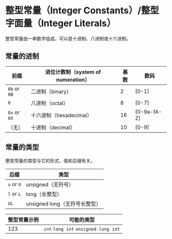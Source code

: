 # 整型常量（Integer Constants）/整型字面量（Integer Literals）

整型常量由一串数字组成，可以是十进制、八进制或十六进制。

## 常量的进制

| 前缀         | 进位计数制（system of numeration） | 基数 | 数码        |
| ------------ | ---------------------------------- | ---- | ----------- |
| `0b` or `0B` | 二进制（binary）                   | 2    | [0-1]       |
| `0`          | 八进制（octal）                    | 8    | [0-7]       |
| `0x` or `0X` | 十六进制（hexadecimal）            | 16   | [0-9a-fA-Z] |
| （无）       | 十进制（decimal）                  | 10   | [0-9]       |

## 常量的类型

整型常量的类型与它的形式、值和后缀有关。

| 后缀       | 类型                          |
| ---------- | ----------------------------- |
| `u` or `U` | unsigned（无符号）            |
| `l` or `L` | long（长整型）                |
| `UL`       | unsigned long（无符号长整型） |

| 整型常量示例 | 可能的类型                           |
| ------------ | ------------------------------------ |
| 123          | `int` `long int` `unsigned long int` |
